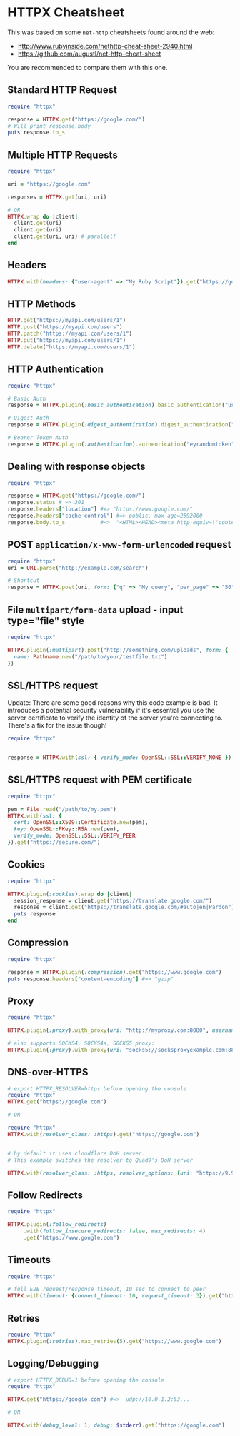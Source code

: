 # HTTPX Cheatsheet

This was based on some `net-http` cheatsheets found around the web:

* http://www.rubyinside.com/nethttp-cheat-sheet-2940.html
* https://github.com/augustl/net-http-cheat-sheet

You are recommended to compare them with this one.

## Standard HTTP Request

```ruby
require "httpx"

response = HTTPX.get("https://google.com/")
# Will print response.body
puts response.to_s
```

## Multiple HTTP Requests

```ruby
require "httpx"

uri = "https://google.com"

responses = HTTPX.get(uri, uri)

# OR
HTTPX.wrap do |client|
  client.get(uri)
  client.get(uri)
  client.get(uri, uri) # parallel!
end
```

## Headers

```ruby
HTTPX.with(headers: {"user-agent" => "My Ruby Script"}).get("https://google.com")
```

## HTTP Methods

```ruby
HTTP.get("https://myapi.com/users/1")
HTTP.post("https://myapi.com/users")
HTTP.patch("https://myapi.com/users/1")
HTTP.put("https://myapi.com/users/1")
HTTP.delete("https://myapi.com/users/1")
```

## HTTP Authentication

```ruby
require "httpx"

# Basic Auth
response = HTTPX.plugin(:basic_authentication).basic_authentication("username", "password").get("https://google.com")

# Digest Auth
response = HTTPX.plugin(:digest_authentication).digest_authentication("username", "password").get("https://google.com")

# Bearer Token Auth
response = HTTPX.plugin(:authentication).authentication("eyrandomtoken").get("https://google.com")
```


## Dealing with response objects

```ruby
require "httpx"

response = HTTPX.get("https://google.com/")
response.status # => 301
response.headers["location"] #=> "https://www.google.com/"
response.headers["cache-control"] #=> public, max-age=2592000
response.body.to_s           #=>  "<HTML><HEAD><meta http-equiv=\"content-type\" ....
```

## POST `application/x-www-form-urlencoded` request

```ruby
require "httpx"
uri = URI.parse("http://example.com/search")

# Shortcut
response = HTTPX.post(uri, form: {"q" => "My query", "per_page" => "50"})
```

## File `multipart/form-data` upload - input type="file" style

```ruby
require "httpx"

HTTPX.plugin(:multipart).post("http://something.com/uploads", form: {
  name: Pathname.new("/path/to/your/testfile.txt")
})
```

## SSL/HTTPS request

Update: There are some good reasons why this code example is bad. It introduces a potential security vulnerability if it's essential you use the server certificate to verify the identity of the server you're connecting to. There's a fix for the issue though!

```ruby
require "httpx"


response = HTTPX.with(ssl: { verify_mode: OpenSSL::SSL::VERIFY_NONE }).get("https://secure.com/")
```

## SSL/HTTPS request with PEM certificate

```ruby
require "httpx"

pem = File.read("/path/to/my.pem")
HTTPX.with(ssl: {
  cert: OpenSSL::X509::Certificate.new(pem),
  key: OpenSSL::PKey::RSA.new(pem),
  verify_mode: OpenSSL::SSL::VERIFY_PEER
}).get("https://secure.com/")
```

## Cookies

```ruby
require "httpx"

HTTPX.plugin(:cookies).wrap do |client|
  session_response = client.get("https://translate.google.com/")
  response = client.get("https://translate.google.com/#auto|en|Pardon")
  puts response
end
```

## Compression

```ruby
require "httpx"

response = HTTPX.plugin(:compression).get("https://www.google.com")
puts response.headers["content-encoding"] #=> "gzip"

```

## Proxy

```ruby
require "httpx"

HTTPX.plugin(:proxy).with_proxy(uri: "http://myproxy.com:8080", username: "proxy_user", password: "proxy_pass").get("https://google.com")

# also supports SOCKS4, SOCKS4a, SOCKS5 proxy:
HTTPX.plugin(:proxy).with_proxy(uri: "socks5://socksproxyexample.com:8888").get("https://google.com")
```

## DNS-over-HTTPS

```ruby
# export HTTPX_RESOLVER=https before opening the console
require "httpx"
HTTPX.get("https://google.com")

# OR

require "httpx"
HTTPX.with(resolver_class: :https).get("https://google.com")


# by default it uses cloudflare DoH server.
# This example switches the resolver to Quad9's DoH server

HTTPX.with(resolver_class: :https, resolver_options: {uri: "https://9.9.9.9/dns-query"}).get("https://google.com")
```

## Follow Redirects

```ruby
require "httpx"

HTTPX.plugin(:follow_redirects)
     .with(follow_insecure_redirects: false, max_redirects: 4)
     .get("https://www.google.com")
```

## Timeouts

```ruby
require "httpx"

# full E2E request/response timeout, 10 sec to connect to peer
HTTPX.with(timeout: {connect_timeout: 10, request_timeout: 3}).get("https://google.com")
```

## Retries

```ruby
require "httpx"
HTTPX.plugin(:retries).max_retries(5).get("https://www.google.com")
```

## Logging/Debugging

```ruby
# export HTTPX_DEBUG=1 before opening the console
require "httpx"

HTTPX.get("https://google.com") #=>  udp://10.0.1.2:53...

# OR

HTTPX.with(debug_level: 1, debug: $stderr).get("https://google.com")
```

